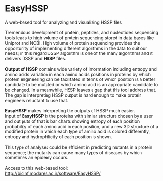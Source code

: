 # EasyHSSP
A web-based tool for analyzing and visualizing HSSP files
</br></br>
Tremendous development of protein, peptides, and nucleotides sequencing tools leads to high
volume of protein sequencing stored in data bases like Uniprot and NCBI. High volume of protein
sequencing provides the opportunity of implementing different algorithms in the data to suit our
needs; in this regard DSSP algorithm is one of the many algorithms and it delivers DSSP and <b>HSSP</b>
files.
</br></br>
<b>Output of HSSP</b> contains wide variety of information including entropy and amino acids variation
in each amino acids positions in proteins by which protein engineering can be facilitated in terms
of which position is a better candidate to be mutated or which amino acid is an appropriate
candidate to be changed. In a meanwhile, HSSP leaves a gap that this tool address that. The gap
is interpreting HSSP output is hard enough to make protein engineers reluctant to use that.
</br></br>
<b>EasyHSSP</b> makes interpreting the outputs of HSSP much easier. 
</br>
Input of <b>EasyHSSP</b> is the proteins with similar structure chosen
by a user and out puts of that is bar charts showing entropy of each position, probability of each
amino acid in each position, and a new 3D structure of a modified protein in which each type of
amino acid is colored differently, entropy and hydrophilicity of each position is shown.
</br></br>
This type of analyses could be efficient in predicting mutants in a protein sequence; the mutants
can cause many types of diseases by which sometimes an epidemy occurs.
</br></br>
Access to this web-based tool: http://bioinf.modares.ac.ir/software/EasyHSSP/

